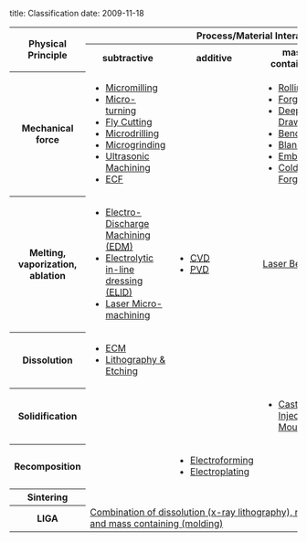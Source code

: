 title: Classification
date: 2009-11-18 

<!--break--><table class="info fade">
  <tbody>
    <tr>
      <th rowspan="2">Physical Principle</th>
      <th colspan="4">Process/Material Interaction</td>
    </tr>
    <tr>
      <th>subtractive</th>
      <th>additive</th>
      <th>mass containing</th>
      <th>joining</th>
    </tr>
    <tr>
      <th>Mechanical force</th>
      <td>
      <ul class="flat">
      <li><a href="/4m-association/content/Micromilling">Micromilling</a></li>
      <li class="darker"><a href="/4m-association/content/Micro-turning">Micro-turning</a></li>
      <li><a href="/4m-association/content/Fly-Cutting">Fly Cutting</a></li>
      <li class="darker"><a href="/4m-association/content/Micro-drilling-0">Microdrilling</a></li>
      <li><a href="/4m-association/content/Microgrinding">Microgrinding</a></li>
      <li class="darker"><a href="/4m-association/content/Ultrasonic-Machining">Ultrasonic Machining</a></li>
      <li><a href="/4m-association/content/ECF">ECF</a></li>
      </ul>
      </td>
      <td></td>
      <td>
      <ul class="flat">
      <li><a href="/4m-association/content/Rolling">Rolling</a></li>
      <li class="darker"><a href="/4m-association/content/Forging">Forging</a></li>
      <li><a href="/4m-association/content/Deep-drawing">Deep Drawing</a></li>
      <li class="darker"><a href="/4m-association/content/Bending">Bending</a></li>
      <li><a href="/4m-association/content/Blanking">Blanking</a></li>
      <li class="darker"><a href="/4m-association/content/Embossing">Embossing</a></li>
      <li><a href="/4m-association/content/Cold-Forging">Cold Forging</a></li>
      </ul>
      </td>
      <td><a href="/4m-association/content/Ultrasonic-Welding">Ultrasonic Welding</a>
    </tr>
    <tr>
      <th>Melting, vaporization, ablation</th>
      <td>
      <ul class="flat">
      <li><a href="/4m-association/content/Electro-Discharge-Machining-0">Electro-Discharge Machining (<abbr title="Electro-Discharge Machining">EDM</abbr>)</a></li>
      <li class="darker"><a href="/4m-association/content/Electrolytic-line-dressing">Electrolytic in-line dressing (<abbr title="Electrolytic in-line dressing">ELID</abbr>)</a></li>
      <li><a href="/4m-association/content/Laser-Micromachining">Laser Micro-machining</a></li>
      </ul>
      </td>
      <td>
      <ul class="flat">
      <li><a href="/4m-association/content/Chemical-vapor-deposition" title="Chemical Vapor Deposition"><abbr title="Chemical Vapour Deposition">CVD</abbr></a></li>
      <li class="darker"><a href="/4m-association/content/Physical-Vapour-Deposition" title="Physical Vapour Deposition"><abbr title="Physical Vapour Deposition">PVD</abbr></a></li>
      </ul>
      </td>
      <td><a href="/4m-association/content/Laser-bending">Laser Bending</a></td>
      <td>
      <ul class="flat">
      <li><a href="Resistance_weldingsoldering">Resistance Welding/Soldering</a></li>
      <li class="darker"><a href="/4m-association/content/Resistance-WeldingSoldering">Laser Welding/Soldering</a></li>
      <li><a href="/4m-association/content/Bonding-0">Bonding</a></li>
      </ul>
      </td>
    </tr>
    <tr>
      <th>Dissolution</th>
      <td>
      <ul class="flat">
      <li><a href="/4m-association/content/Electro-Chemical-Machining"><abbr="Electro Chemical Machining">ECM</abbr></a></li>
      <li class="darker"><a href="/4m-association/content/Lithography-and-Etching">Lithography &amp; Etching</a></li>
      </ul>
      </td>
      <td></td>
      <td></td>
      <td></td>
    </tr>
    <tr>
      <th>Solidification</th>
      <td></td>
      <td></td>
      <td>
      <ul class="flat">
      <li><a href="/4m-association/content/MicrocastingInjection-Molding">Casting & Injection Moulding</a></li>
      </ul>
      </td>
      <td></td>
    </tr>
    <tr>
      <th>Recomposition</th>
      <td></td>
      <td>
      <ul class="flat">
          <li><a href="/4m-association/content/Electroforming">Electroforming</a></li>
          <li class="darker"><a href="/4m-association/content/Electroplating-0">Electroplating</a></li>
      </ul>
      </td>
      <td></td>
      <td></td>
    </tr>
    <tr>
      <th>Sintering</th>
      <td></td>
      <td></td>
      <td></td>
      <td></td>
    </tr>
    <tr>
      <th>LIGA</th>
      <td colspan="4"><a
 href="/4m-association/content/LIGA">Combination of dissolution (x-ray lithography), recomposition (electroforming) and mass containing (molding)</a></td>
    </tr>
  </tbody>
</table>